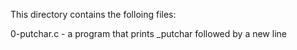 This directory contains the folloing files:

0-putchar.c - a program that prints _putchar followed by a new line
